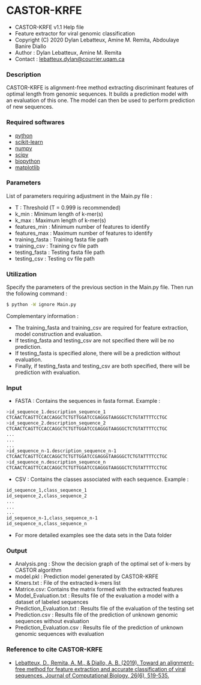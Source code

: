 # CASTOR-KRFE
* CASTOR-KRFE v1.1 Help file																		  
* Feature extractor for viral genomic classification                               
* Copyright (C) 2020  Dylan Lebatteux, Amine M. Remita, Abdoulaye Banire Diallo    
* Author : Dylan Lebatteux, Amine M. Remita													  
* Contact : lebatteux.dylan@courrier.uqam.ca

### Description
 CASTOR-KRFE is alignment-free method extracting discriminant features of optimal length from genomic sequences. It builds a prediction model with an evaluation of this one. The model can then be used to perform prediction of new sequences.

### Required softwares
* [python](https://www.python.org/downloads/) 
* [scikit-learn](https://scikit-learn.org/stable/install.html) 
* [numpy](https://numpy.org/install/)
* [scipy](https://www.scipy.org/install.html)                        
* [biopython](https://biopython.org/wiki/Download)    
* [matplotlib](https://matplotlib.org/users/installing.html) 

### Parameters
List of parameters requiring adjustment in the Main.py file :
* T : Threshold (T = 0.999 is recommended)
* k_min : Minimum length of k-mer(s)
* k_max : Maximum length of k-mer(s)
* features_min : Minimum number of features to identify
* features_max : Maximum number of features to identify
* training_fasta : Training fasta file path
* training_csv : Training cv file path
* testing_fasta : Testing fasta file path
* testing_csv : Testing cv file path

### Utilization
Specify the parameters of the previous section in the Main.py file.
Then run the following command :
```sh
$ python -W ignore Main.py 
```
Complementary information : 
- The training_fasta and training_csv are required for feature extraction, model construction and evaluation. 
- If testing_fasta and testing_csv are not specified there will be no prediction.
- If testing_fasta is specified alone, there will be a prediction without evaluation.
- Finally, if testing_fasta and testing_csv are both specified, there will be prediction with evaluation.

### Input
* FASTA : Contains the sequences in fasta format. Example : 
```sh
>id_sequence_1.description_sequence_1 
CTCAACTCAGTTCCACCAGGCTCTGTTGGATCCGAGGGTAAGGGCTCTGTATTTTCCTGC 
>id_sequence_2.description_sequence_2						
CTCAACTCAGTTCCACCAGGCTCTGTTGGATCCGAGGGTAAGGGCTCTGTATTTTCCTGC
...
...
...
>id_sequence_n-1.description_sequence_n-1												 
CTCAACTCAGTTCCACCAGGCTCTGTTGGATCCGAGGGTAAGGGCTCTGTATTTTCCTGC 
>id_sequence_n.description_sequence_n															 
CTCAACTCAGTTCCACCAGGCTCTGTTGGATCCGAGGGTAAGGGCTCTGTATTTTCCTGC 
```

* CSV :  Contains the classes associated with each sequence. Example :
```sh
id_sequence_1,class_sequence_1																 
id_sequence_2,class_sequence_2																		 
...																		 
...																			 
...	
id_sequence_n-1,class_sequence_n-1																 
id_sequence_n,class_sequence_n	
```

* For more detailed examples see the data sets in the Data folder   

### Output
* Analysis.png : Show the decision graph of the optimal set of k-mers by CASTOR algorithm     
* model.pkl : Prediction model generated by CASTOR-KRFE                                        
* Kmers.txt : File of the extracted k-mers list   
* Matrice.csv: Contains the matrix formed with the extracted features
* Model_Evaluation.txt : Results file of the evaluation a model with a dataset of labeled sequences 
* Prediction_Evaluation.txt : Results file of the evaluation of the testing set 
* Prediction.csv : Results file of the prediction of unknown genomic sequences without evaluation        
* Prediction_Evaluation.csv : Results file of the prediction of unknown genomic sequences with evaluation 

### Reference to cite CASTOR-KRFE
* [Lebatteux, D., Remita, A. M., & Diallo, A. B. (2019). Toward an alignment-free method for feature extraction and accurate classification of viral sequences. Journal of Computational Biology, 26(6), 519-535.](https://www.liebertpub.com/doi/pdfplus/10.1089/cmb.2018.0239)
                                                                                   
